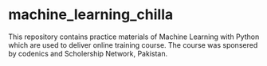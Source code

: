 # machine_learning_chilla
This repository contains practice materials of Machine Learning with Python which are used to deliver online training course. The course was sponsered by codenics and Scholership Network, Pakistan.
